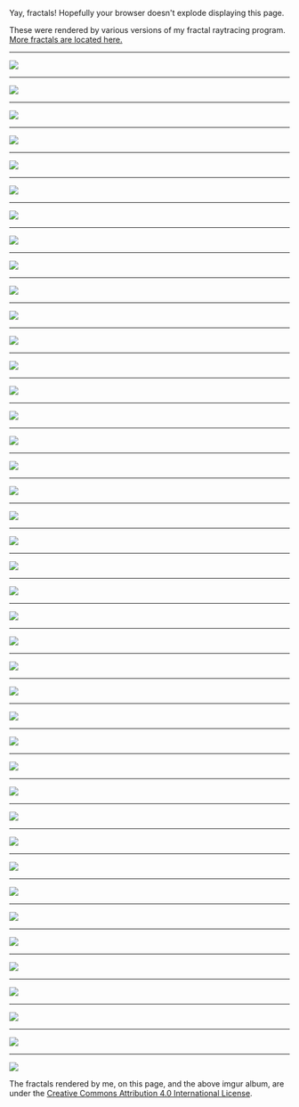 Yay, fractals! Hopefully your browser doesn't explode displaying this page.

These were rendered by various versions of my fractal raytracing program. [More fractals are located here.](https://imgur.com/a/rmM4v)

---

[![](/image/shiny.png)](fractals/shiny.png)

---

[![](/image/arch_canyon.png)](fractals/arch_canyon.png)

---

[![](/image/aesthetic.png)](fractals/aesthetic.png)

---

[![](/image/rail.png)](fractals/rail.png)

---

[![](/image/angle.png)](fractals/angle.png)

---

[![](/image/bridge.png)](fractals/bridge.png)

---

[![](/image/burst.png)](fractals/burst.png)

---

[![](/image/canyon.png)](fractals/canyon.png)

---

[![](/image/city.png)](fractals/city.png)

---

[![](/image/construction.png)](fractals/construction.png)

---

[![](/image/corner2.png)](fractals/corner2.png)

---

[![](/image/corner.png)](fractals/corner.png)

---

[![](/image/energy.png)](fractals/energy.png)

---

[![](/image/fire.png)](fractals/fire.png)

---

[![](/image/flight.png)](fractals/flight.png)

---

[![](/image/fog4.png)](fractals/fog4.png)

---

[![](/image/fuzz.png)](fractals/fuzz.png)

---

[![](/image/ghost.png)](fractals/ghost.png)

---

[![](/image/giants.png)](fractals/giants.png)

---

[![](/image/grilledCheese.png)](fractals/grilledCheese.png)

---

[![](/image/head.png)](fractals/head.png)

---

[![](/image/iris.png)](fractals/iris.png)

---

[![](/image/lightfog.png)](fractals/lightfog.png)

---

[![](/image/pancakes.png)](fractals/pancakes.png)

---

[![](/image/pastel_big.png)](fractals/pastel_big.png)

---

[![](/image/pastel.png)](fractals/pastel.png)

---

[![](/image/platforms.png)](fractals/platforms.png)

---

[![](/image/rainbow.png)](fractals/rainbow.png)

---

[![](/image/shadows.png)](fractals/shadows.png)

---

[![](/image/ship.png)](fractals/ship.png)

---

[![](/image/snow.png)](fractals/snow.png)

---

[![](/image/space.png)](fractals/space.png)

---

[![](/image/spectrum.png)](fractals/spectrum.png)

---

[![](/image/sphere.png)](fractals/sphere.png)

---

[![](/image/spindles.png)](fractals/spindles.png)

---

[![](/image/sunshadow.png)](fractals/sunshadow.png)

---

[![](/image/uh.png)](fractals/uh.png)

---

[![](/image/underwater.png)](fractals/underwater.png)

---

[![](/image/underworld.png)](fractals/underworld.png)

---

[![](/image/watchers.png)](fractals/watchers.png)

---

![](https://i.creativecommons.org/l/by/4.0/88x31.png)

The fractals rendered by me, on this page, and the above imgur album, are under the [Creative Commons Attribution 4.0 International License](http://creativecommons.org/licenses/by/4.0/).
